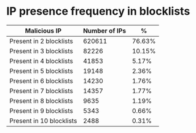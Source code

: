 # IP presence frequency in blocklists
| Malicious IP | Number of IPs | % |
|----|----|----|
| Present in 2 blocklists | 620611 | 76.63% |
| Present in 3 blocklists | 82226 | 10.15% |
| Present in 4 blocklists | 41853 | 5.17% |
| Present in 5 blocklists | 19148 | 2.36% |
| Present in 6 blocklists | 14230 | 1.76% |
| Present in 7 blocklists | 14357 | 1.77% |
| Present in 8 blocklists | 9635 | 1.19% |
| Present in 9 blocklists | 5343 | 0.66% |
| Present in 10 blocklists | 2488 | 0.31% |
